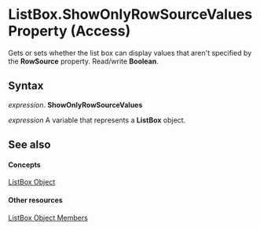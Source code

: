 
# ListBox.ShowOnlyRowSourceValues Property (Access)

Gets or sets whether the list box can display values that aren't specified by the  **RowSource** property. Read/write **Boolean**.


## Syntax

 _expression_. **ShowOnlyRowSourceValues**

 _expression_ A variable that represents a **ListBox** object.


## See also


#### Concepts


[ListBox Object](6bc00755-34e7-4fc2-8e72-40dae2010dd8.md)
#### Other resources


[ListBox Object Members](d87ad51b-9a46-21f3-f6d6-ef98ea8aaf6d.md)
